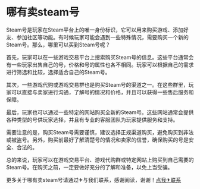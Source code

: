 # 哪有卖steam号

Steam号是玩家在Steam平台上的唯一身份标识，它可以用来购买游戏、添加好友、参加社区等功能。有时候玩家可能会遇到一些特殊情况，需要购买一个新的Steam号。那么，哪里可以买到Steam号呢？

首先，玩家可以在一些游戏交易平台上搜索购买Steam号的信息。这些平台通常会有一些玩家出售自己的号，价格和号的属性也各不相同。玩家可以根据自己的需求进行筛选和比较，选择适合自己的Steam号。

其次，一些游戏代购或游戏交易群也是购买Steam号的渠道之一。在这些群里，玩家可以直接与卖家进行沟通，了解号的情况和价格，并且可以获得一些售后服务和保障。

最后，玩家也可以通过一些特定的网站购买全新的Steam号。这些网站通常会提供各种类型的号供玩家选择，并且有专业的客服团队为玩家提供服务和支持。

需要注意的是，购买Steam号需要谨慎，建议选择正规渠道购买，避免购买到非法或被盗号。另外，购买前最好了解清楚号的情况和卖家的信誉，确保购买的号是安全、合法的。

总的来说，玩家可以在游戏交易平台、游戏代购群或特定网站上购买到自己需要的Steam号。在购买之前，一定要做好充分的了解和准备，以免上当受骗。

更多关于哪有卖steam号请通过✈与我们联系，感谢阅读，谢谢！[点我✈联系](https://acc.k02.cc)